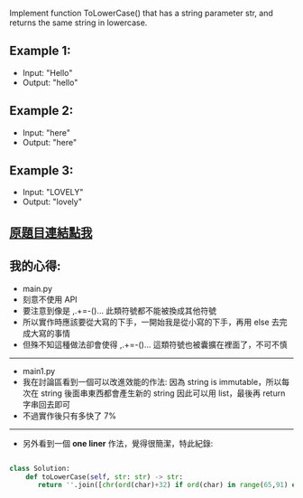 Implement function ToLowerCase() that has a string parameter str, and returns the same string in lowercase.

 

## Example 1:

* Input: "Hello"
* Output: "hello"
## Example 2:

* Input: "here"
* Output: "here"
## Example 3:

* Input: "LOVELY"
* Output: "lovely"

## [原題目連結點我](https://leetcode.com/problems/to-lower-case/)
	
## 我的心得:
* main.py
* 刻意不使用 API
* 要注意到像是 ,.+=-()... 此類符號都不能被換成其他符號
* 所以實作時應該要從大寫的下手，一開始我是從小寫的下手，再用 else 去完成大寫的事情
* 但殊不知這種做法卻會使得 ,.+=-()... 這類符號也被囊擴在裡面了，不可不慎
-----
* main1.py
* 我在討論區看到一個可以改進效能的作法:
	因為 string is immutable，所以每次在 string 後面串東西都會產生新的 string
	因此可以用 list，最後再 return 字串回去即可
* 不過實作後只有多快了 7%

------
* 另外看到一個 **one liner** 作法，覺得很簡潔，特此紀錄:

```python

class Solution:
    def toLowerCase(self, str: str) -> str:
       return ''.join([chr(ord(char)+32) if ord(char) in range(65,91) else char for char in str ])

```